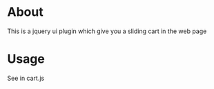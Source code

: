 # About
This is a jquery ui plugin which give you a sliding cart in the web page
# Usage
See in cart.js
